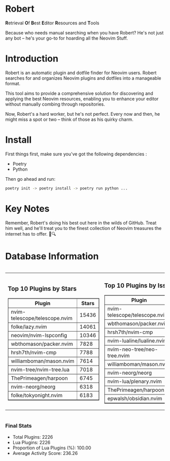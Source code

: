 # Robert

**R**etrieval
**O**f
**B**est
**E**ditor
**R**esources and
**T**ools

Because who needs manual searching when you have Robert?
He's not just any bot – he's your go-to for hoarding all the Neovim Stuff.

# Introduction
Robert is an automatic plugin and dotfile finder for Neovim users. Robert searches for and organizes Neovim plugins and dotfiles into a manageable format.

This tool aims to provide a comprehensive solution for discovering and applying the best Neovim resources, enabling you to enhance your editor without manually combing through repositories.

Now, Robert's a hard worker, but he's not perfect. Every now and then, he might miss a spot or two – think of those as his quirky charm. 

# Install
 First things first, make sure you've got the following dependencies :
  - Poetry 
  - Python 

Then go ahead and run:

```bash
poetry init -> poetry install -> poetry run python ...
```
# Key Notes

Remember, Robert's doing his best out here in the wilds of GitHub. Treat him well, and he'll treat you to the finest collection of Neovim treasures the internet has to offer. 🎩🔍


# Database Information

<div style='display:flex;flex-direction:row;justify-content:space-between;'><table><tr><td><h3>Top 10 Plugins by Stars</h3><table border="1"><tr><th>Plugin</th><th>Stars</th></tr><tr><td>nvim-telescope/telescope.nvim</td><td>15436</td></tr><tr><td>folke/lazy.nvim</td><td>14061</td></tr><tr><td>neovim/nvim-lspconfig</td><td>10346</td></tr><tr><td>wbthomason/packer.nvim</td><td>7828</td></tr><tr><td>hrsh7th/nvim-cmp</td><td>7788</td></tr><tr><td>williamboman/mason.nvim</td><td>7614</td></tr><tr><td>nvim-tree/nvim-tree.lua</td><td>7018</td></tr><tr><td>ThePrimeagen/harpoon</td><td>6745</td></tr><tr><td>nvim-neorg/neorg</td><td>6318</td></tr><tr><td>folke/tokyonight.nvim</td><td>6183</td></tr></table></td><td><h3>Top 10 Plugins by Issues</h3><table border="1"><tr><th>Plugin</th><th>Issues</th></tr><tr><td>nvim-telescope/telescope.nvim</td><td>359</td></tr><tr><td>wbthomason/packer.nvim</td><td>307</td></tr><tr><td>hrsh7th/nvim-cmp</td><td>275</td></tr><tr><td>nvim-lualine/lualine.nvim</td><td>222</td></tr><tr><td>nvim-neo-tree/neo-tree.nvim</td><td>221</td></tr><tr><td>williamboman/mason.nvim</td><td>187</td></tr><tr><td>nvim-neorg/neorg</td><td>176</td></tr><tr><td>nvim-lua/plenary.nvim</td><td>141</td></tr><tr><td>ThePrimeagen/harpoon</td><td>115</td></tr><tr><td>epwalsh/obsidian.nvim</td><td>115</td></tr></table></td><td><h3>Top 10 Plugins by Forks</h3><table border="1"><tr><th>Plugin</th><th>Forks</th></tr><tr><td>neovim/nvim-lspconfig</td><td>2054</td></tr><tr><td>nvim-telescope/telescope.nvim</td><td>824</td></tr><tr><td>nvim-tree/nvim-tree.lua</td><td>602</td></tr><tr><td>nvim-lualine/lualine.nvim</td><td>462</td></tr><tr><td>folke/tokyonight.nvim</td><td>410</td></tr><tr><td>hrsh7th/nvim-cmp</td><td>388</td></tr><tr><td>ThePrimeagen/harpoon</td><td>364</td></tr><tr><td>folke/lazy.nvim</td><td>336</td></tr><tr><td>jackMort/ChatGPT.nvim</td><td>310</td></tr><tr><td>nvimdev/lspsaga.nvim</td><td>285</td></tr></table></td></tr></table></div>

### Final Stats
- Total Plugins: 2226
- Lua Plugins: 2226
- Proportion of Lua Plugins (%): 100.00
- Average Activity Score: 236.26
